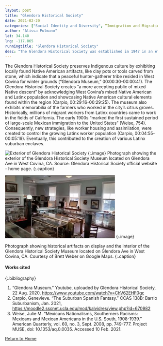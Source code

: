 ```yaml
---
layout: post
title: "Glendora Historical Society"
date: 2021-02-20
categories: ["Social Identity and Diversity", “Immigration and Migration”, “Economic (Im)mobility and Class”]
author: "Alissa Pulmano"
lat: 34.140
lng: -117.865
runningtitle: "Glendora Historical Society"
desc: "The Glendora Historical Society was established in 1947 in an effort to preserve the history and culture of the people of Upper San Gabriel Valley."
---
```

The Glendora Historical Society preserves Indigenous culture by exhibiting locally found Native American artifacts, like clay pots or tools carved from stone, which indicate that a peaceful hunter-gatherer tribe resided in West Covina for winter grounds (“Glendora Museum,” 00:00:30-00:00:41). The Glendora Historical Society creates “a more accepting public of mixed Native descent” by acknowledging West Covina’s mixed Native American and Latinx population and showcasing Native American cultural elements found within the region (Carpio, 00:29:16-00:29:25). The museum also exhibits memorabilia of the farmers who worked in the city’s citrus groves. Historically, millions of migrant workers from Latinx countries came to work in the fields of California. The early 1900s “marked the first sustained period of large-scale Mexican immigration to the United States” (Weise, 754). Consequently, new strategies, like worker housing and assimilation, were created to control the growing Latinx worker population (Carpio, 00:04:55-00:05:19). Eventually, this contributed to the creation of various Latinx suburban enclaves.

![Exterior of Glendora Historical Society](images/GlendoraHistoricalSocietyMusuem_Pin1_Image1.jpg)
   {:.image}
Photograph showing the exterior of the Glendora Historical Society Museum located on Glendora Ave in West Covina, CA. Source: Glendora Historical Society official website - home page.
   {:.caption}

![Int. Glendora Historical Society](images/GlendoraHistoricalSocietyMuseum_Pin1_Image2.jpg)
   {:.image}

Photograph showing historical artifacts on display and the interior of the Glendora Historical Society Museum located on Glendora Ave in West Covina, CA. Courtesy of Brett Weber on Google Maps.
   {:.caption}
   
#### Works cited

{:.bibliography}
1. “Glendora Museum.” Youtube, uploaded by Glendora Historical Society, 22 Aug. 2020, https://www.youtube.com/watch?v=ChV62EHF0gc
2. Carpio, Genevieve. “The Suburban Spanish Fantasy.” CCAS 138B: Barrio Suburbanism, Jan. 2021, https://moodle2.sscnet.ucla.edu/mod/kalvidres/view.php?id=670982
3. Weise, Julie M. “Mexicans Nationalisms, Southerners Racisms: Mexicans and Mexican Americans in the U.S. South, 1908-1939.” American Quarterly, vol. 60, no. 3, Sept. 2008, pp. 749-777. Project MUSE, doi: 10.1353/aq.0.0035. Accessed 10 Feb. 2021.

[Return to Home](https://uclachicanxstudies.github.io/BarrioSuburbanisms/)
